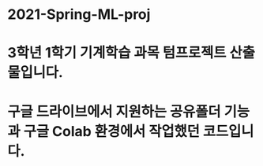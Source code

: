 # 2021-Spring-ML-proj

# 3학년 1학기 기계학습 과목 텀프로젝트 산출물입니다.
# 구글 드라이브에서 지원하는 공유폴더 기능과 구글 Colab 환경에서 작업했던 코드입니다.
